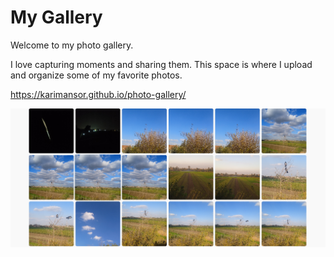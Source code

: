 



# My Gallery

Welcome to my photo gallery.

I love capturing moments and sharing them. This space is where I upload and organize some of my favorite photos.

https://karimansor.github.io/photo-gallery/

![Gallery Image](images/Screenshot%202025-06-23%20032441.png)

